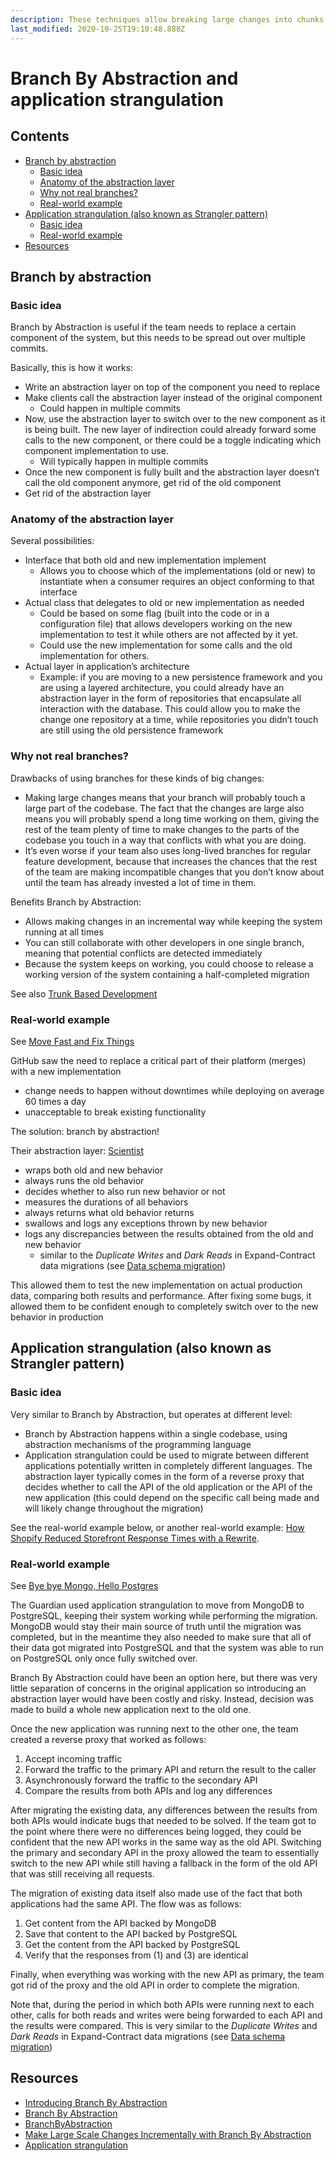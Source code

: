 ```yaml
---
description: These techniques allow breaking large changes into chunks of smaller changes that don't break the system
last_modified: 2020-10-25T19:10:48.888Z
---
```


# Branch By Abstraction and application strangulation

## Contents

-   [Branch by abstraction](#branch-by-abstraction)
    -   [Basic idea](#basic-idea)
    -   [Anatomy of the abstraction layer](#anatomy-of-the-abstraction-layer)
    -   [Why not real branches?](#why-not-real-branches)
    -   [Real-world example](#real-world-example)
-   [Application strangulation (also known as Strangler pattern)](#application-strangulation-also-known-as-strangler-pattern)
    -   [Basic idea](#basic-idea-1)
    -   [Real-world example](#real-world-example-1)
-   [Resources](#resources)

## Branch by abstraction

### Basic idea

Branch by Abstraction is useful if the team needs to replace a certain component of the system, but this needs to be spread out over multiple commits.

Basically, this is how it works:

-   Write an abstraction layer on top of the component you need to replace
-   Make clients call the abstraction layer instead of the original component
    -   Could happen in multiple commits
-   Now, use the abstraction layer to switch over to the new component as it is being built. The new layer of indirection could already forward some calls to the new component, or there could be a toggle indicating which component implementation to use.
    -   Will typically happen in multiple commits
-   Once the new component is fully built and the abstraction layer doesn’t call the old component anymore, get rid of the old component
-   Get rid of the abstraction layer

### Anatomy of the abstraction layer

Several possibilities:

-   Interface that both old and new implementation implement
    -   Allows you to choose which of the implementations (old or new) to instantiate when a consumer requires an object conforming to that interface
-   Actual class that delegates to old or new implementation as needed
    -   Could be based on some flag (built into the code or in a configuration file) that allows developers working on the new implementation to test it while others are not affected by it yet.
    -   Could use the new implementation for some calls and the old implementation for others.
-   Actual layer in application’s architecture
    -   Example: if you are moving to a new persistence framework and you are using a layered architecture, you could already have an abstraction layer in the form of repositories that encapsulate all interaction with the database. This could allow you to make the change one repository at a time, while repositories you didn’t touch are still using the old persistence framework

### Why not real branches?

Drawbacks of using branches for these kinds of big changes:

-   Making large changes means that your branch will probably touch a large part of the codebase. The fact that the changes are large also means you will probably spend a long time working on them, giving the rest of the team plenty of time to make changes to the parts of the codebase you touch in a way that conflicts with what you are doing.
-   It’s even worse if your team also uses long-lived branches for regular feature development, because that increases the chances that the rest of the team are making incompatible changes that you don’t know about until the team has already invested a lot of time in them.

Benefits Branch by Abstraction:

-   Allows making changes in an incremental way while keeping the system running at all times
-   You can still collaborate with other developers in one single branch, meaning that potential conflicts are  detected immediately
-   Because the system keeps on working, you could choose to release a working version of the system containing a half-completed migration

See also [Trunk Based Development](./Trunk-Based-Development.md)

### Real-world example

See [Move Fast and Fix Things](https://github.blog/2015-12-15-move-fast/)

GitHub saw the need to replace a critical part of their platform (merges) with a new implementation

-   change needs to happen without downtimes while deploying on average 60 times a day
-   unacceptable to break existing functionality

The solution: branch by abstraction!

Their abstraction layer: [Scientist](https://github.com/github/scientist)

-   wraps both old and new behavior
-   always runs the old behavior
-   decides whether to also run new behavior or not
-   measures the durations of all behaviors
-   always returns what old behavior returns
-   swallows and logs any exceptions thrown by new behavior
-   logs any discrepancies between the results obtained from the old and new behavior
    -   similar to the _Duplicate Writes_ and _Dark Reads_ in Expand-Contract data migrations (see [Data schema migration](../data/Data-schema-migration.md))

This allowed them to test the new implementation on actual production data, comparing both results and performance. After fixing some bugs, it allowed them to be confident enough to completely switch over to the new behavior in production

## Application strangulation (also known as Strangler pattern)

### Basic idea

Very similar to Branch by Abstraction, but operates at different level:

-   Branch by Abstraction happens within a single codebase, using abstraction mechanisms of the programming language
-   Application strangulation could be used to migrate between different applications potentially written in completely different languages. The abstraction layer typically comes in the form of a reverse proxy that decides whether to call the API of the old application or the API of the new application (this could depend on the specific call being made and will likely change throughout the migration)

See the real-world example below, or another real-world example: [How Shopify Reduced Storefront Response Times with a Rewrite](https://engineering.shopify.com/blogs/engineering/how-shopify-reduced-storefront-response-times-rewrite).

### Real-world example

See [Bye bye Mongo, Hello Postgres](https://www.theguardian.com/info/2018/nov/30/bye-bye-mongo-hello-postgres)

The Guardian used application strangulation to move from MongoDB to PostgreSQL, keeping their system working while performing the migration. MongoDB would stay their main source of truth until the migration was completed, but in the meantime they also needed to make sure that all of their data got migrated into PostgreSQL and that the system was able to run on PostgreSQL only once fully switched over.

Branch By Abstraction could have been an option here, but there was very little separation of concerns in the original application so introducing an abstraction layer would have been costly and risky. Instead, decision was made to build a whole new application next to the old one.

Once the new application was running next to the other one, the team created a reverse proxy that worked as follows:

1.  Accept incoming traffic
2.  Forward the traffic to the primary API and return the result to the caller
3.  Asynchronously forward the traffic to the secondary API
4.  Compare the results from both APIs and log any differences

After migrating the existing data, any differences between the results from both APIs would indicate bugs that needed to be solved. If the team got to the point where there were no differences being logged, they could be confident that the new API works in the same way as the old API. Switching the primary and secondary API in the proxy allowed the team to essentially switch to the new API while still having a fallback in the form of the old API that was still receiving all requests.

The migration of existing data itself also made use of the fact that both applications had the same API. The flow was as follows:

1.  Get content from the API backed by MongoDB
2.  Save that content to the API backed by PostgreSQL
3.  Get the content from the API backed by PostgreSQL
4.  Verify that the responses from (1) and (3) are identical

Finally, when everything was working with the new API as primary, the team got rid of the proxy and the old API in order to complete the migration.

Note that, during the period in which both APIs were running next to each other, calls for both reads and writes were being forwarded to each API and the results were compared. This is very similar to the _Duplicate Writes_ and _Dark Reads_ in Expand-Contract data migrations (see [Data schema migration](../data/Data-schema-migration.md))

## Resources

-   [Introducing Branch By Abstraction](https://paulhammant.com/blog/branch_by_abstraction.html)
-   [Branch By Abstraction](https://trunkbaseddevelopment.com/branch-by-abstraction/)
-   [BranchByAbstraction](https://martinfowler.com/bliki/BranchByAbstraction.html)
-   [Make Large Scale Changes Incrementally with Branch By Abstraction](https://continuousdelivery.com/2011/05/make-large-scale-changes-incrementally-with-branch-by-abstraction/)
-   [Application strangulation](https://trunkbaseddevelopment.com/strangulation/)
